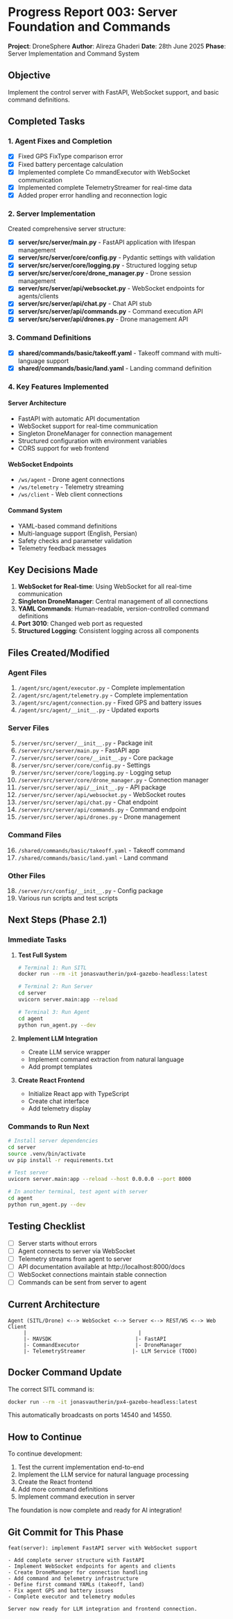 # Progress Report 003: Server Foundation and Commands

**Project**: DroneSphere
**Author**: Alireza Ghaderi
**Date**: 28th June 2025
**Phase**: Server Implementation and Command System

## Objective
Implement the control server with FastAPI, WebSocket support, and basic command definitions.

## Completed Tasks

### 1. Agent Fixes and Completion
- [x] Fixed GPS FixType comparison error
- [x] Fixed battery percentage calculation
- [x] Implemented complete Co mmandExecutor with WebSocket communication
- [x] Implemented complete TelemetryStreamer for real-time data
- [x] Added proper error handling and reconnection logic

### 2. Server Implementation
Created comprehensive server structure:

- [x] **server/src/server/main.py** - FastAPI application with lifespan management
- [x] **server/src/server/core/config.py** - Pydantic settings with validation
- [x] **server/src/server/core/logging.py** - Structured logging setup
- [x] **server/src/server/core/drone_manager.py** - Drone session management
- [x] **server/src/server/api/websocket.py** - WebSocket endpoints for agents/clients
- [x] **server/src/server/api/chat.py** - Chat API stub
- [x] **server/src/server/api/commands.py** - Command execution API
- [x] **server/src/server/api/drones.py** - Drone management API

### 3. Command Definitions
- [x] **shared/commands/basic/takeoff.yaml** - Takeoff command with multi-language support
- [x] **shared/commands/basic/land.yaml** - Landing command definition

### 4. Key Features Implemented

#### Server Architecture
- FastAPI with automatic API documentation
- WebSocket support for real-time communication
- Singleton DroneManager for connection management
- Structured configuration with environment variables
- CORS support for web frontend

#### WebSocket Endpoints
- `/ws/agent` - Drone agent connections
- `/ws/telemetry` - Telemetry streaming
- `/ws/client` - Web client connections

#### Command System
- YAML-based command definitions
- Multi-language support (English, Persian)
- Safety checks and parameter validation
- Telemetry feedback messages

## Key Decisions Made

1. **WebSocket for Real-time**: Using WebSocket for all real-time communication
2. **Singleton DroneManager**: Central management of all connections
3. **YAML Commands**: Human-readable, version-controlled command definitions
4. **Port 3010**: Changed web port as requested
5. **Structured Logging**: Consistent logging across all components

## Files Created/Modified

### Agent Files
1. `/agent/src/agent/executor.py` - Complete implementation
2. `/agent/src/agent/telemetry.py` - Complete implementation
3. `/agent/src/agent/connection.py` - Fixed GPS and battery issues
4. `/agent/src/agent/__init__.py` - Updated exports

### Server Files
5. `/server/src/server/__init__.py` - Package init
6. `/server/src/server/main.py` - FastAPI app
7. `/server/src/server/core/__init__.py` - Core package
8. `/server/src/server/core/config.py` - Settings
9. `/server/src/server/core/logging.py` - Logging setup
10. `/server/src/server/core/drone_manager.py` - Connection manager
11. `/server/src/server/api/__init__.py` - API package
12. `/server/src/server/api/websocket.py` - WebSocket routes
13. `/server/src/server/api/chat.py` - Chat endpoint
14. `/server/src/server/api/commands.py` - Command endpoint
15. `/server/src/server/api/drones.py` - Drone management

### Command Files
16. `/shared/commands/basic/takeoff.yaml` - Takeoff command
17. `/shared/commands/basic/land.yaml` - Land command

### Other Files
18. `/server/src/config/__init__.py` - Config package
19. Various run scripts and test scripts

## Next Steps (Phase 2.1)

### Immediate Tasks
1. **Test Full System**
   ```bash
   # Terminal 1: Run SITL
   docker run --rm -it jonasvautherin/px4-gazebo-headless:latest

   # Terminal 2: Run Server
   cd server
   uvicorn server.main:app --reload

   # Terminal 3: Run Agent
   cd agent
   python run_agent.py --dev
   ```

2. **Implement LLM Integration**
   - Create LLM service wrapper
   - Implement command extraction from natural language
   - Add prompt templates

3. **Create React Frontend**
   - Initialize React app with TypeScript
   - Create chat interface
   - Add telemetry display

### Commands to Run Next
```bash
# Install server dependencies
cd server
source .venv/bin/activate
uv pip install -r requirements.txt

# Test server
uvicorn server.main:app --reload --host 0.0.0.0 --port 8000

# In another terminal, test agent with server
cd agent
python run_agent.py --dev
```

## Testing Checklist

- [ ] Server starts without errors
- [ ] Agent connects to server via WebSocket
- [ ] Telemetry streams from agent to server
- [ ] API documentation available at http://localhost:8000/docs
- [ ] WebSocket connections maintain stable connection
- [ ] Commands can be sent from server to agent

## Current Architecture

```
Agent (SITL/Drone) <--> WebSocket <--> Server <--> REST/WS <--> Web Client
     |                                    |
     |- MAVSDK                           |- FastAPI
     |- CommandExecutor                  |- DroneManager
     |- TelemetryStreamer               |- LLM Service (TODO)
```

## Docker Command Update

The correct SITL command is:
```bash
docker run --rm -it jonasvautherin/px4-gazebo-headless:latest
```

This automatically broadcasts on ports 14540 and 14550.

## How to Continue

To continue development:
1. Test the current implementation end-to-end
2. Implement the LLM service for natural language processing
3. Create the React frontend
4. Add more command definitions
5. Implement command execution in server

The foundation is now complete and ready for AI integration!

## Git Commit for This Phase
```
feat(server): implement FastAPI server with WebSocket support

- Add complete server structure with FastAPI
- Implement WebSocket endpoints for agents and clients
- Create DroneManager for connection handling
- Add command and telemetry infrastructure
- Define first command YAMLs (takeoff, land)
- Fix agent GPS and battery issues
- Complete executor and telemetry modules

Server now ready for LLM integration and frontend connection.
```
